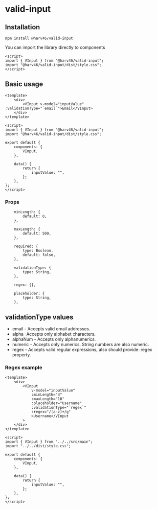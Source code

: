 # valid-input

## Installation

```
npm install @harv46/valid-input
```

You can import the library directly to components

```
<script>
import { VInput } from "@harv46/valid-input";
import "@harv46/valid-input/dist/style.css";
</script>

```

## Basic usage

```
<template>
    <div>
        <VInput v-model="inputValue" :validationType="`email`">Email</VInput>
    </div>
</template>

<script>
import { VInput } from "@harv46/valid-input";
import "@harv46/valid-input/dist/style.css";

export default {
    components: {
        VInput,
    },

    data() {
        return {
            inputValue: "",
        };
    },
};
</script>
```

### Props

```
    minLength: {
        default: 0,
    },

    maxLength: {
        default: 500,
    },

    required: {
        type: Boolean,
        default: false,
    },

    validationType: {
        type: String,
    },

    regex: {},

    placeholder: {
        type: String,
    },

```

## validationType values

-   email - Accepts valid email addresses.
-   alpha -Accepts only alphabet characters.
-   alphaNum - Accepts only alphanumerics.
-   numeric - Accepts only numerics. String numbers are also numeric.
-   regex - Accepts valid regular expressions, also should provide :regex property.

### Regex example

```
<template>
    <div>
        <VInput
            v-model="inputValue"
            :minLength="4"
            :maxLength="10"
            :placeholder="Username"
            :validationType="`regex`"
            :regex="/[a-z]+/g"
            >Username</VInput
        >
    </div>
</template>

<script>
import { VInput } from "../../src/main";
import "../../dist/style.css";

export default {
    components: {
        VInput,
    },

    data() {
        return {
            inputValue: "",
        };
    },
};
</script>
```
